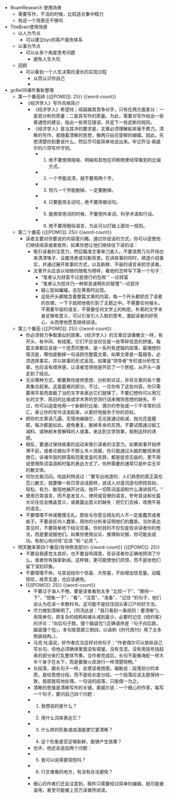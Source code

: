 - RoamResearch 使用场景
    - 需要写作，干活的时候，比较适合集中精力
    - 有这一个场景还不够吗
- TheBrain使用场景
    - 以人为节点
        - 可以建立kyc的客户服务体系
    - 以事为节点
        - 可以从多个角度思考问题
            - 避免人生大坑
    - 回顾
        - 可以看到一个人生决策的漫长的实现过程
            - 从而认识你自己
            - 
- gc6e09课件重新整理 
    - 第一个番茄钟 {{[[POMO]]: 25}} {{word-count}}
        - 《经济学人》写作风格简介
            - 《经济学人》希望持；续超越其竞争对手，只有在两方面拿分：一是其分析的质量；二是其写作的质量。为此，需要对写作给出一些普通性的建议，指出一些常见错误，并定下一些武断的规则。
            - 《经济学人》首当其冲的要求是，文章必须理解起来毫不费力。清晰的写作，紧随着清晰的思想，像两只钻花穿柳的蝴蝶。因此，先想清楚你到要说什么，然后尽可能简单地说出来。牢记乔治·奥威尔的六项写作守则。
                - 1. 绝不要使用隐喻、明喻和其他在印刷物里经常看到的比喻方式。
                - 2. 一个字能说清，就不要用两个字。
                - 3. 但凡一个字能删掉，一定要删掉。
                - 4. 只要能用主动句，绝不要用被动句。
                - 5. 能用常用词的时候，不要用外来词、科学术语和行话。
                - 6. 绝不要用粗俗语言，为此可以打破上面任一规则。
    - 第二个番茄 {{[[POMO]]: 25}} {{word-count}}
        - 读者主要对你要说的内容感兴趣。通过你说话的方式，你可以促使他们继续阅读或者放弃。如果你想让他们继续往下读的话：
            - 吸引读者的注意力，然后瞄准文章单刀直入。不要浪费几句开场白来清清嗓子、设置场景或勾勒背景。在讲故事的同时，顺道介绍事实，并通过展开故事的方式，以及新鲜、不装的语言来抓住读者。
            - 文章开头应该以培根的随笔为榜样，看他的怎样写下第一个句子：
                -  "笔者认为财富不过是德行的包袱 " --论财富
                -  "笔者认为狡诈乃一种邪恶或畸形的智慧"--论狡诈
                - 疑心犹如蝙蝠，总在黄昏时出现。
                - 这些开头都暗含着整篇文章的内容。每一个开头都抓住了读者的衣襟，一下子就把他吸引到了主题之中。不需要任何噱头，不需要华丽的语言，不需要任何文学上的构思。朴素的文字本身足够有意义，可以引发引人入胜的思考，激起读者的好奇心，从而使他愿意继续阅读。
    - 第三个番茄 {{[[POMO]]: 25}} {{word-count}}
        - 你必须努力争取类似的效果。《经济学人》的文章应该像散文一样，有开头、有中间、有结尾。它们不应该仅仅是一些零碎信息的拼接。每篇文章都应该是一个连贯的整体，是一系列有逻辑的段落，最理想的情况是，哪怕是删掉一句话损伤整篇文章。如果文章是一篇报告，必须选择事实，并以故事的形式呈现。如果是“领导者”专栏或分析性文章，也应该有顺序感，让读者觉得他是开启了一个旅程，从开头一直走到了结论。
        - 无论哪种方式，都要靠你提供思想、分析和论证，并将文章的各个要素集合起来。这是最难的部分。不过，一旦你有了这些内容，你只需要用平易而直截了当的文字来表达它们就够了。不要幻想你可以用冗长的文字、陈旧的比喻或学术界的空洞行话来掩饰思想的缺失。不过，你可以适度地用一个新鲜的比喻、偶尔的夸张或一个不寻常的词汇，来让你的写作活泼起来，以更好地服务于你的目标。
        - 把你的文章读几遍。无情地编辑它，无论是通过削减、抛光还是磨砺，每次都是如此。避免重复。删掉多余的东西。不要试图通过偷工减料、或映射未曾解释的人或事，来达到文学效果，抵制这样的诱惑。
        - 相反，要通过保持故事的运动来吸引读者的注意力。如果故事开始停滞不前，或者论据似乎不那么令人信服，你只能通过头脑的敏锐来拯救它。诉诸华丽的辞藻和冠冕堂皇的言辞，都是徒劳无益的，更不用说使用陈词滥调和时髦的表达方式了。你所需要的通常只是朴实无华的散文体。
        - 切勿古板沉闷。哈兹利特说过："要写出地道的、人们熟悉的真正英伦范儿散文，就要像一些日常谈话那样，说话人对遣词造句把控自如，轻松、有力、敏锐地展开对话，抛开一切陈词滥调和什么演讲技巧。"
        - 使用日常语言，而不是发言人、律师或官僚的语言。夸夸其谈和长篇大论往往会掩盖意义，或暴露出意义的缺失：把它们去掉，改用平易的语言。
        - 不要喋喋不休或傲慢无礼。那些与你意见相左的人不一定是蠢货或者疯子。不要说任何人蠢笨，用你的分析来证明他们的蠢笨。当你表达意见时，不要简单地下结论完事。你的目的不仅仅是告诉读者你的想法，而是要说服他们。如果你使用议论、推理和论据，你可能会成功。有耐心地对待"应该 ”和 "必须 ”。
    - 明天醒来第四个番茄(有待修改部分) {{word-count}} {{[[POMO]]: 25}}
        - 不要自我感觉太良好。也不要自鸣得意，告诉读者你正确地预测了什么，或者你有独家新闻。这样做，更可能使他们厌烦，而不是给他们留下深刻印象。
        - 不要喋喋不休。与其说给你个惊喜、大惊喜，不如增加信息量。动辄惊叹，故弄玄虚，也应该避免。
        - {{[[POMO]]: 25}} {{word-count}}
            - 不要过于诲人不倦。要是读者看到太多 "比较一下"、"期待一下"、"想象一下"、"看"、"注意"、"准备"、"记住 "的句子，他们会认为在读一本教科书。这可能不是拉住回头客订户的好方法。
            - 尽力做到清晰明了。(司汤达说："我只看到一条规则：要清晰")。用简单句，把复杂的结构和噱头减到最少。必要时记住《纽约客》的评论："向后句子跑，撞个脑袋包"(正确语序是『句子向后跑，脑袋撞个包』，本句故意颠三倒四，以讽刺《时代周刊》用了太多倒装结构。)。
            - 马克·吐温说，好作者应当这样对待句子：“作者偶尔可以放纵自己写长句，但他必须确保里面没有褶皱，没有含混，没有用括号括起来的部分来打乱整体节奏。当作者完成后，长句不能像海蛇一样大半个身子在水下，而是要像火炬游行一样清楚晓畅。” 
            - 长段落，跟长句子一样，会使读者困惑。福勒说：段落划分的本质，是给思想分段，而不是给长度分段。一个段落应该主题保持一致，按部就班地处理。一句话的段落，只能偶一为之。
            - 清晰的思维是清晰写作的关键。奥威尔说：一个细心的作家，每写一个句子，要问自己四个问题：
            - 1. 我想说的是什么？
            - 2. 用什么词来表达它？
            - 3. 什么样的形象或成语能使它更清晰？
            - 4. 这个形象是否足够新鲜，能够产生效果？
            - 也许，他还会追加两个问题：
            - 5. 我可以说得更简短吗？
            - 6. 行文难看的地方，有没有办法避免？
            - 
            - 细心的作者们还会注意到，稿件只需要经过简单的编辑，就可能被录用，甚至可能被上百万读者所阅读。
